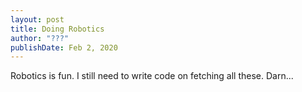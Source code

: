 ```yaml
---
layout: post
title: Doing Robotics
author: "???"
publishDate: Feb 2, 2020
---
```


Robotics is fun. I still need to write code on fetching all these. Darn...